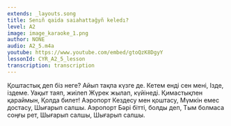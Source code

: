 ```yaml
---
extends: _layouts.song
title: Senıñ qaida saiahattağyñ keledı?
level: A2
image: image_karaoke_1.png
author: NONE
audio: A2_5.m4a
youtube: https://www.youtube.com/embed/gtoQzK8DgyY
lessonId: CYR_A2_5_lesson
transcription: transcription 
---
```

Қоштастық деп біз неге?
Айып тақпа күзге де.
Кетем енді сен мені,
Ізде, іздеме.
Уақыт таяп, жиілеп
Жүрек жылап, күйінеді.
Қимастықпен қараймын, Қолда билет!
Аэропорт
Кездесу мен қоштасу,
Мүмкін емес достасу,
Шығарып салшы.
Аэропорт
Бәрі бітті, болды деп,
Тым болмаса соңғы рет,
Шығарып салшы,
Шығарып салшы.
